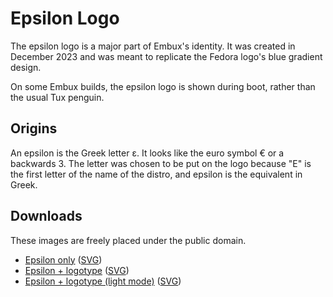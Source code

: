 # Epsilon Logo

The epsilon logo is a major part of Embux's identity. It was created in December 2023 and was meant to
replicate the Fedora logo's blue gradient design.

On some Embux builds, the epsilon logo is shown during boot, rather than the usual Tux penguin.

## Origins

An epsilon is the Greek letter ε. It looks like the euro symbol € or a backwards 3. The letter was chosen
to be put on the logo because "E" is the first letter of the name of the distro, and epsilon is the
equivalent in Greek.

## Downloads

These images are freely placed under the public domain.

* [Epsilon only](https://github.com/embuxLinux/embuxlinux.github.io/assets/115214762/9104f0e3-7847-49eb-88ed-b901b34d623a) ([SVG](https://github.com/embuxLinux/embuxlinux.github.io/assets/115214762/413b34cf-6e42-44fa-a95f-424c2771aaed))
* [Epsilon + logotype](https://github.com/embuxLinux/embuxlinux.github.io/assets/115214762/63660245-6e86-4acd-a876-7d1f5e7d3fe7) ([SVG](https://github.com/embuxLinux/embuxlinux.github.io/assets/115214762/c4c03cf2-8962-43e4-92e4-ccf6cfe1a4ad))
* [Epsilon + logotype (light mode)](https://github.com/embuxLinux/embuxlinux.github.io/assets/115214762/63660245-6e86-4acd-a876-7d1f5e7d3fe7) ([SVG](https://github.com/embuxLinux/embuxlinux.github.io/assets/115214762/4257417c-0db6-4b8a-acb2-5f5092aa1433))
